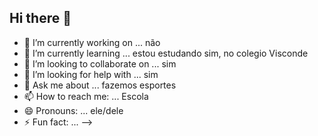 ## Hi there 👋



- 🔭 I’m currently working on ... não 
- 🌱 I’m currently learning ... estou estudando sim, no  colegio Visconde 
- 👯 I’m looking to collaborate on ... sim 
- 🤔 I’m looking for help with ...  sim 
- 💬 Ask me about ... fazemos esportes
- 📫 How to reach me: ...  Escola 
- 😄 Pronouns: ...  ele/dele
- ⚡ Fun fact: ... 
-->
